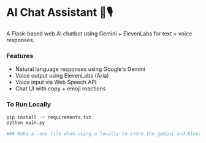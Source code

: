 # AI Chat Assistant 🤖🎙️

A Flask-based web AI chatbot using Gemini + ElevenLabs for text + voice responses.

### Features
- Natural language responses using Google's Gemini
- Voice output using ElevenLabs (Aria)
- Voice input via Web Speech API
- Chat UI with copy + emoji reactions

### To Run Locally
```bash
pip install -r requirements.txt
python main.py

### Make a .env file when using a locally to store the gemini and Elevenlabs api key values.
 
